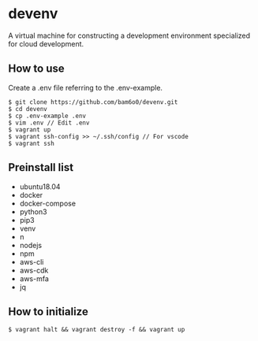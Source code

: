 # devenv
A virtual machine for constructing a development environment specialized for cloud development.


## How to use
Create a .env file referring to the .env-example.
```
$ git clone https://github.com/bam6o0/devenv.git
$ cd devenv
$ cp .env-example .env
$ vim .env // Edit .env
$ vagrant up
$ vagrant ssh-config >> ~/.ssh/config // For vscode
$ vagrant ssh
```

## Preinstall list
+ ubuntu18.04
+ docker
+ docker-compose
+ python3
+ pip3
+ venv
+ n
+ nodejs
+ npm
+ aws-cli
+ aws-cdk
+ aws-mfa
+ jq

## How to initialize
```
$ vagrant halt && vagrant destroy -f && vagrant up
```
